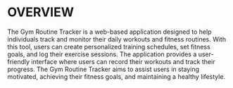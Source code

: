 # OVERVIEW

The Gym Routine Tracker is a web-based application designed to help individuals track and monitor their daily workouts and fitness routines.
With this tool, users can create personalized training schedules, set fitness goals, and log their exercise sessions.
The application provides a user-friendly interface where users can record their workouts and track their progress.
The Gym Routine Tracker aims to assist users in staying motivated, achieving their fitness goals, and maintaining a healthy lifestyle.
